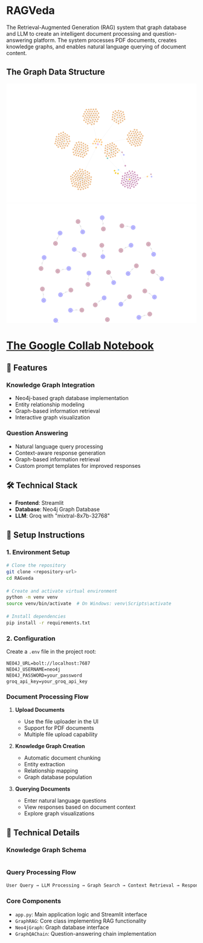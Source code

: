 # RAGVeda

The Retrieval-Augmented Generation (RAG) system that graph database and  LLM to create an intelligent document processing and question-answering platform. The system processes PDF documents, creates knowledge graphs, and enables natural language querying of document content.

## The Graph Data Structure
<img src="/output/op1.png" alt="op1"> <img src="/output/op2.png" alt="op2">

# [The Google Collab Notebook]("https://colab.research.google.com/drive/12KK4XYsj9FvNRX-CxIwa91hCpmT9RJN_?usp=sharing")

## 🌟 Features


### Knowledge Graph Integration
- Neo4j-based graph database implementation
- Entity relationship modeling
- Graph-based information retrieval
- Interactive graph visualization

### Question Answering
- Natural language query processing
- Context-aware response generation
- Graph-based information retrieval
- Custom prompt templates for improved responses


## 🛠 Technical Stack

- **Frontend**: Streamlit
- **Database**: Neo4j Graph Database
- **LLM**: Groq with "mixtral-8x7b-32768"



## 🚀 Setup Instructions

### 1. Environment Setup

```bash
# Clone the repository
git clone <repository-url>
cd RAGveda

# Create and activate virtual environment
python -m venv venv
source venv/bin/activate  # On Windows: venv\Scripts\activate

# Install dependencies
pip install -r requirements.txt
```

### 2. Configuration

Create a `.env` file in the project root:

```env
NEO4J_URL=bolt://localhost:7687
NEO4J_USERNAME=neo4j
NEO4J_PASSWORD=your_password
groq_api_key=your_groq_api_key
```


### Document Processing Flow

1. **Upload Documents**
   - Use the file uploader in the UI
   - Support for PDF documents
   - Multiple file upload capability

2. **Knowledge Graph Creation**
   - Automatic document chunking
   - Entity extraction
   - Relationship mapping
   - Graph database population

3. **Querying Documents**
   - Enter natural language questions
   - View responses based on document context
   - Explore graph visualizations

## 🔧 Technical Details


### Knowledge Graph Schema

```cypher

```

### Query Processing Flow

```python
User Query → LLM Processing → Graph Search → Context Retrieval → Response Generation
```



### Core Components

- `app.py`: Main application logic and Streamlit interface
- `GraphRAG`: Core class implementing RAG functionality
- `Neo4jGraph`: Graph database interface
- `GraphQAChain`: Question-answering chain implementation





